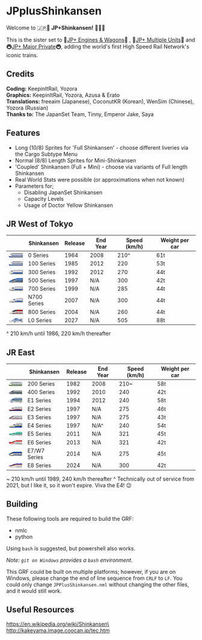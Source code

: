 # JPplusShinkansen

Welcome to 🇯🇵🚅 **JP+Shinkansen!** 🚅🇯🇵

This is the sister set to 🚂[JP+ Engines & Wagons](https://github.com/EmperorJake/JPengines)🚂 , 🚆[JP+ Multiple Units](https://github.com/Tintinfan/JPplusSet)🚆 and 🚇[JP+ Major Private](https://github.com/Yozora3/JPplusPrivate)🚇, adding the world's first High Speed Rail Network's iconic trains.

## Credits
**Coding:** KeepinItRail, Yozora\
**Graphics:** KeepinItRail, Yozora, Azusa & Erato\
**Translations:** freeaim (Japanese), CoconutKR (Korean), WenSim (Chinese), Yozora (Russian)\
**Thanks to:** The JapanSet Team, Tinny, Emperor Jake, Saya

## Features

* Long (10/8) Sprites for 'Full Shinkansen' - choose different liveries via the Cargo Subtype Menu
* Normal (8/8) Length Sprites for Mini-Shinkansen
* 'Coupled' Shinkansen (Full + Mini) - choose via variants of Full length Shinkansen
* Real World Stats were possible (or approximations when not known)
* Parameters for;
    * Disabling JapanSet Shinkansen
    * Capacity Levels
    * Usage of Doctor Yellow Shinkansen

## JR West of Tokyo

| | Shinkansen | Release | End Year  | Speed (km/h) | Weight per car|
| --- | --- | --- | --- | --- | --- |
|![0 Series](/src/purchase/0_series.png)| 0 Series | 1964 | 2008 |  210^ | 61t |
|![100 Series](/src/purchase/100_series.png)| 100 Series | 1985 | 2012 | 220 | 53t
|![300 Series](/src/purchase/300_series.png)| 300 Series | 1992 | 2012 | 270 | 44t|
|![500 Series](/src/purchase/500_series.png)| 500 Series | 1997 | N/A | 300 | 42t |
|![700 Series](/src/purchase/700_series.png)| 700 Series | 1999 | N/A | 285 | 44t |
|![N700 Series](/src/purchase/n700_series.png)| N700 Series | 2007 | N/A | 300|44t|
|![800 Series](/src/purchase/800_series.png)| 800 Series | 2004 | N/A | 260 | 44t |
|![L0 Series](/src/purchase/l0_series.png)| L0 Series | 2027 | N/A | 505 | 88t|

^ 210 km/h until 1986, 220 km/h thereafter

## JR East

| | Shinkansen | Release | End Year  | Speed (km/h) | Weight per car |
| --- | --- | --- | --- |--- | --- |
|![200 Series](/src/purchase/200_series.png)| 200 Series | 1982 | 2008 | 210~ | 58t
|![400 Series](/src/purchase/400_series.png)| 400 Series | 1992 | 2010 | 240 | 42t
|![E1 Series](/src/purchase/e1_series.png)| E1 Series | 1994 | 2012 | 240 | 58t
|![E2 Series](/src/purchase/e2_series.png)| E2 Series | 1997 | N/A | 275 | 46t
|![E3 Series](/src/purchase/e3_series.png)| E3 Series | 1997 | N/A | 275 | 43t
|![E4 Series](/src/purchase/e4_series.png)| E4 Series | 1997 | N/A^ | 240 | 54t |
|![E5 Series](/src/purchase/e5_series.png)| E5 Series | 2011 | N/A | 321 | 45t
|![E6 Series](/src/purchase/e6_series.png)| E6 Series | 2013| N/A | 321 | 42t
|![E7 Series](/src/purchase/e7_series.png)| E7/W7 Series | 2014 | N/A | 275 | 45t
|![E8 Series](/src/purchase/e8_series.png)| E8 Series | 2024 | N/A | 300 | 42t

~ 210 km/h until 1989, 240 km/h thereafter
^ Technically out of service from 2021, but I like it, so it won't expire. Viva the E4! 😉

## Building

These following tools are required to build the GRF:

- nmlc
- python

Using `bash` is suggested, but powershell also works.

*Note: `git on Windows` provides a `bash` environment.*

This GRF could be built on multiple platforms; however, if you are on Windows, please change the end of line sequence from `CRLF` to `LF`. You could only change `JPPlusShinkansen.nml` without changing the other files, and it would still work.

## Useful Resources

https://en.wikipedia.org/wiki/Shinkansen\
http://kakeyama.image.coocan.jp/tec.htm
